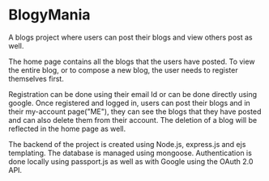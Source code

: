# BlogyMania
A blogs project where users can post their blogs and view others post as well. 

The home page contains all the blogs that the users have posted.
To view the entire blog, or to compose a new blog, the user needs to register themselves first.

Registration can be done using their email Id or can be done directly using google.
Once registered and logged in, users can post their blogs and in their my-account page("ME"), they can see the blogs that they have posted and can also delete them from their account.
The deletion of a blog will be reflected in the home page as well.

The backend of the project is created using Node.js, express.js and ejs templating. The database is managed using mongoose.
Authentication is done locally using passport.js as well as with Google using the OAuth 2.0 API.


